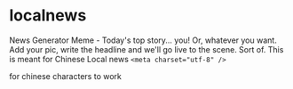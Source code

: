 # localnews
News Generator Meme - Today's top story... you! Or, whatever you want. Add your pic, write the headline and we'll go live to the scene. Sort of.
This is meant for Chinese Local news
 ```<meta charset="utf-8" />```
 
 for chinese characters to work
